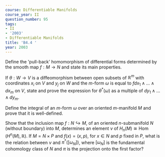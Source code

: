 ```yaml
---
course: Differentiable Manifolds
course_year: II
question_number: 95
tags:
- II
- '2003'
- Differentiable Manifolds
title: 'B4.4 '
year: 2003
---
```



Define the 'pull-back' homomorphism of differential forms determined by the smooth map $f: M \rightarrow N$ and state its main properties.

If $\theta: W \rightarrow V$ is a diffeomorphism between open subsets of $\mathbb{R}^{m}$ with coordinates $x_{i}$ on $V$ and $y_{j}$ on $W$ and the $m$-form $\omega$ is equal to $f d x_{1} \wedge \ldots \wedge d x_{m}$ on $V$, state and prove the expression for $\theta^{*}(\omega)$ as a multiple of $d y_{1} \wedge \ldots \wedge d y_{m}$.

Define the integral of an $m$-form $\omega$ over an oriented $m$-manifold $M$ and prove that it is well-defined.

Show that the inclusion map $f: N \hookrightarrow M$, of an oriented $n$-submanifold $N$ (without boundary) into $M$, determines an element $\nu$ of $H_{n}(M) \cong \operatorname{Hom}\left(H^{n}(M), \mathbb{R}\right)$. If $M=N \times P$ and $f(x)=(x, p)$, for $x \in N$ and $p$ fixed in $P$, what is the relation between $\nu$ and $\pi^{*}\left(\left[\omega_{N}\right]\right)$, where $\left[\omega_{N}\right]$ is the fundamental cohomology class of $N$ and $\pi$ is the projection onto the first factor?